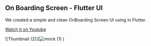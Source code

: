 ## On Boarding Screen - Flutter UI
We created a simple and clean OnBoarding Screen UI using in Flutter.

[Watch it on Youtube]()

![Thumbnail (2)](![mock (1)](https://user-images.githubusercontent.com/69669632/102910910-54ea5980-44a1-11eb-99fb-7903cb7f9b09.png)
)




